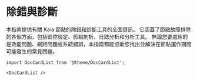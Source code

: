 # 除錯與診斷

本指南提供有關 Kaia 節點的除錯和診斷工具的全面資訊。 它涵蓋了節點故障排除的各個方面，包括監控設定、節點剖析、日誌分析和分析工具。 無論您要處理的是效能問題、網路問題或系統錯誤，本指南都能協助您找出並解決在節點運作期間可能發生的常見問題。

```mdx-code-block
import DocCardList from '@theme/DocCardList';

<DocCardList />
```